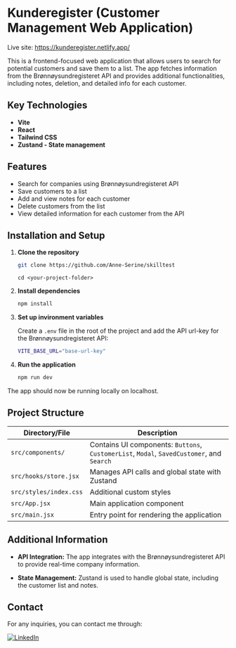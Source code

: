 
# Kunderegister (Customer Management Web Application)

Live site: <https://kunderegister.netlify.app/>

This is a frontend-focused web application that allows users to search for potential customers and save them to a list. The app fetches information from the Brønnøysundregisteret API and provides additional functionalities, including notes, deletion, and detailed info for each customer.

## Key Technologies

- **Vite**
- **React**
- **Tailwind CSS**
- **Zustand - State management**

## Features

- Search for companies using Brønnøysundregisteret API
- Save customers to a list
- Add and view notes for each customer
- Delete customers from the list
- View detailed information for each customer from the API

## Installation and Setup

1. **Clone the repository**
    ```bash
    git clone https://github.com/Anne-Serine/skilltest
    ```
    ```
    cd <your-project-folder>
    ```
2. **Install dependencies**
    ```bash
    npm install
    ```
3. **Set up invironment variables**

    Create a `.env` file in the root of the project and add the API url-key for the Brønnøysundregisteret API:
    ```bash
    VITE_BASE_URL="base-url-key"
    ```
4. **Run the application**

    ```bash
    npm run dev
    ```
The app should now be running locally on localhost.

## Project Structure

| Directory/File          | Description                                               |
|-------------------------|-----------------------------------------------------------|
| `src/components/`       | Contains UI components: `Buttons`, `CustomerList`, `Modal`, `SavedCustomer`, and `Search` |
| `src/hooks/store.jsx`   | Manages API calls and global state with Zustand           |
| `src/styles/index.css`  | Additional custom styles                                       |
| `src/App.jsx`           | Main application component                                |
| `src/main.jsx`          | Entry point for rendering the application                 |

## Additional Information

- **API Integration:** The app integrates with the Brønnøysundregisteret API to provide real-time company information.

- **State Management:** Zustand is used to handle global state, including the customer list and notes.

## Contact

For any inquiries, you can contact me through:

[![LinkedIn](https://img.shields.io/badge/LinkedIn-0A66C2?style=for-the-badge&logo=linkedin&logoColor=white)](https://www.linkedin.com/in/anne-serine-johannessen-587b4024a/)
